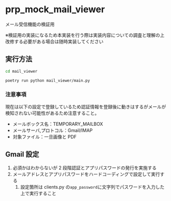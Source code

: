 # prp_mock_mail_viewer

メール受信機能の検証用

※検証用の実装になるため本実装を行う際は実装内容についての調査と理解の上改修する必要がある場合は随時実装してください

## 実行方法

```bash
cd mail_viewer

poetry run python mail_viewer/main.py
```

### 注意事項

現在は以下の設定で登録しているため認証情報を登録後に動きはするがメールが検知されない可能性があるため注意すること。

- メールボックス名：TEMPORARY_MAILBOX
- メールサーバ,プロトコル：Gmail/IMAP
- 対象ファイル：一旦画像と PDF

## Gmail 設定

1. 必須かはわからないが 2 段階認証とアプリパスワードの発行を実施する
2. メールアドレスとアプリパスワードをハードコーディングで設定して実行する
   1. 設定箇所は clients.py の`app_password`に文字列でパスワードを入力した上で実行すること

